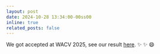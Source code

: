 ```yaml
---
layout: post
date: 2024-10-28 13:34:00-00ss00
inline: true
related_posts: false
---
```


We got accepted at WACV 2025, see our result [here](https://openaccess.thecvf.com/content/WACV2025/html/Garosi_3D_Part_Segmentation_via_Geometric_Aggregation_of_2D_Visual_Features_WACV_2025_paper.html). :sparkles: :sparkles: :smile: